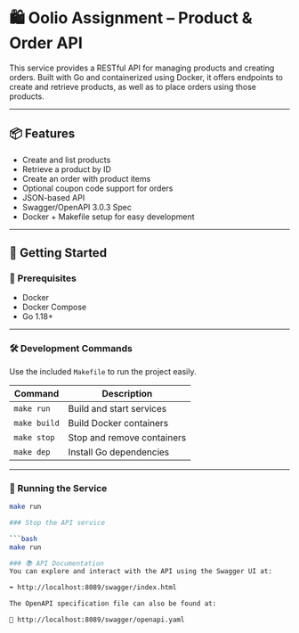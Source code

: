 # 🛍️ Oolio Assignment – Product & Order API

This service provides a RESTful API for managing products and creating orders. Built with Go and containerized using Docker, it offers endpoints to create and retrieve products, as well as to place orders using those products.

---

## 📦 Features

- Create and list products
- Retrieve a product by ID
- Create an order with product items
- Optional coupon code support for orders
- JSON-based API
- Swagger/OpenAPI 3.0.3 Spec
- Docker + Makefile setup for easy development

---

## 🚀 Getting Started

### 📁 Prerequisites

- Docker
- Docker Compose
- Go 1.18+

---

### 🛠️ Development Commands

Use the included `Makefile` to run the project easily.

| Command         | Description                     |
|-----------------|---------------------------------|
| `make run`      | Build and start services        |
| `make build`    | Build Docker containers         |
| `make stop`     | Stop and remove containers      |
| `make dep`      | Install Go dependencies         |

---

### 🐳 Running the Service

```bash
make run

### Stop the API service

```bash
make run

### 📚 API Documentation
You can explore and interact with the API using the Swagger UI at:

➡️ http://localhost:8089/swagger/index.html

The OpenAPI specification file can also be found at:

📄 http://localhost:8089/swagger/openapi.yaml